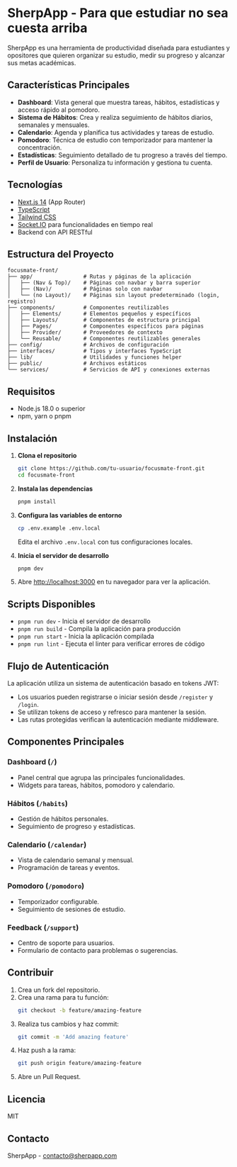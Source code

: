 # SherpApp - Para que estudiar no sea cuesta arriba

SherpApp es una herramienta de productividad diseñada para estudiantes y opositores que quieren organizar su estudio, medir su progreso y alcanzar sus metas académicas.


## Características Principales

- **Dashboard**: Vista general que muestra tareas, hábitos, estadísticas y acceso rápido al pomodoro.
- **Sistema de Hábitos**: Crea y realiza seguimiento de hábitos diarios, semanales y mensuales.
- **Calendario**: Agenda y planifica tus actividades y tareas de estudio.
- **Pomodoro**: Técnica de estudio con temporizador para mantener la concentración.
- **Estadísticas**: Seguimiento detallado de tu progreso a través del tiempo.
- **Perfil de Usuario**: Personaliza tu información y gestiona tu cuenta.

## Tecnologías

- [Next.js 14](https://nextjs.org/) (App Router)
- [TypeScript](https://www.typescriptlang.org/)
- [Tailwind CSS](https://tailwindcss.com/)
- [Socket.IO](https://socket.io/) para funcionalidades en tiempo real
- Backend con API RESTful

## Estructura del Proyecto

```
focusmate-front/
├── app/                # Rutas y páginas de la aplicación
│   ├── (Nav & Top)/    # Páginas con navbar y barra superior
│   ├── (Nav)/          # Páginas solo con navbar
│   └── (no Layout)/    # Páginas sin layout predeterminado (login, registro)
├── components/         # Componentes reutilizables
│   ├── Elements/       # Elementos pequeños y específicos
│   ├── Layouts/        # Componentes de estructura principal
│   ├── Pages/          # Componentes específicos para páginas
│   ├── Provider/       # Proveedores de contexto
│   └── Reusable/       # Componentes reutilizables generales
├── config/             # Archivos de configuración
├── interfaces/         # Tipos y interfaces TypeScript
├── lib/                # Utilidades y funciones helper
├── public/             # Archivos estáticos
└── services/           # Servicios de API y conexiones externas
```

## Requisitos

- Node.js 18.0 o superior
- npm, yarn o pnpm

## Instalación

1. **Clona el repositorio**
    ```bash
    git clone https://github.com/tu-usuario/focusmate-front.git
    cd focusmate-front
    ```

2. **Instala las dependencias**
    ```bash
    pnpm install
    ```

3. **Configura las variables de entorno**
    ```bash
    cp .env.example .env.local
    ```
    Edita el archivo `.env.local` con tus configuraciones locales.

4. **Inicia el servidor de desarrollo**
    ```bash
    pnpm dev
    ```

5. Abre [http://localhost:3000](http://localhost:3000) en tu navegador para ver la aplicación.

## Scripts Disponibles

- `pnpm run dev` - Inicia el servidor de desarrollo
- `pnpm run build` - Compila la aplicación para producción
- `pnpm run start` - Inicia la aplicación compilada
- `pnpm run lint` - Ejecuta el linter para verificar errores de código

## Flujo de Autenticación

La aplicación utiliza un sistema de autenticación basado en tokens JWT:

- Los usuarios pueden registrarse o iniciar sesión desde `/register` y `/login`.
- Se utilizan tokens de acceso y refresco para mantener la sesión.
- Las rutas protegidas verifican la autenticación mediante middleware.

## Componentes Principales

### Dashboard (`/`)
- Panel central que agrupa las principales funcionalidades.
- Widgets para tareas, hábitos, pomodoro y calendario.

### Hábitos (`/habits`)
- Gestión de hábitos personales.
- Seguimiento de progreso y estadísticas.

### Calendario (`/calendar`)
- Vista de calendario semanal y mensual.
- Programación de tareas y eventos.

### Pomodoro (`/pomodoro`)
- Temporizador configurable.
- Seguimiento de sesiones de estudio.

### Feedback (`/support`)
- Centro de soporte para usuarios.
- Formulario de contacto para problemas o sugerencias.

## Contribuir

1. Crea un fork del repositorio.
2. Crea una rama para tu función:
    ```bash
    git checkout -b feature/amazing-feature
    ```
3. Realiza tus cambios y haz commit:
    ```bash
    git commit -m 'Add amazing feature'
    ```
4. Haz push a la rama:
    ```bash
    git push origin feature/amazing-feature
    ```
5. Abre un Pull Request.

## Licencia

MIT

## Contacto

SherpApp - [contacto@sherpapp.com](mailto:contacto@sherpapp.com)
